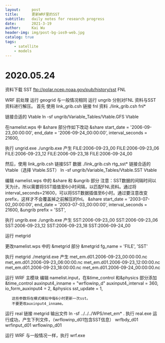 ```yaml
---
layout:     post
title:      更新WRF里的SST
subtitle:   daily notes for research progress
date:       2021-3-19
author:     Kai Wu
header-img: img/post-bg-ios9-web.jpg
catalog: true
tags:
    - satellite
    - models
---
```


# 2020.05.24
资料下载
SST   ftp://polar.ncep.noaa.gov/pub/history/sst
FNL

WRF  前处理
运行 geogrid
           与一般情况相同
运行 ungrib
            分别对FNL 资料与SST 资料进行解压。
首先 使用 link_grib.csh 链接 fnl 资料
       ./link_grib.csh fnl*

链接合适的 Vtable
       ln -sf  ungrib/Variable_Tables/Vtable.GFS   Vtable

在namelist.wps 中 &share 部分作如下改动
       &share
       start_date = '2006-09-23_00:00:00',
       end_date = '2006-09-24_00:00:00',
       interval_seconds = 21600,

执行 ungrid.exe
       ./ungrib.exe
       产生
      FILE:2006-09-23_00
      FILE:2006-09-23_06
      FILE:2006-09-23_12
      FILE:2006-09-23_18
      FILE:2006-09-24_00

然后，使用 link_grib.csh 链接SST 数据
       ./link_grib.csh rtg_sst*
链接合适的 Vtable（选择 Vtable.SST）
       ln -sf  ungrib/Variable_Tables/Vtable.SST   Vtable

编辑 namelist.wps 中的 &share 和 &ungrib 部分
             注意：SST数据的间隔时间以天为计。所以需要将SST插值至6小时间隔，以匹配FNL资料。通过将 interval_seconds=21600，可以将SST数据插值至6小时。通过要注意改变prefix，这样才不会覆盖掉之前解压的fnl。
      &share
      start_date = '2003-07-02_00:00:00',
      end_date = '2003-07-03_00:00:00',
      interval_seconds = 21600,
      &ungrib
      prefix = 'SST',

执行 ungrib.exe
      ./ungrib.exe
      产生
      SST:2006-09-23_00
      SST:2006-09-23_06
      SST:2006-09-23_12
      SST:2006-09-23_18
      SST:2006-09-24_00

运行 metgrid

更改namelist.wps 中的 &metgrid 部分
     &metgrid
     fg_name = 'FILE', 'SST'

执行 metgrid
     ./metgrid.exe
      产生
     met_em.d01.2006-09-23_00:00:00.nc
     met_em.d01.2006-09-23_06:00:00.nc
     met_em.d01.2006-09-23_12:00:00.nc
     met_em.d01.2006-09-23_18:00:00.nc
     met_em.d01.2006-09-24_00:00:00.nc

运行 WRF 主模块
      编辑 namelist.input，在&time_control 和&physics 部分添加
     &time_control
     auxinput4_inname = "wrflowinp_d<domain>"
     auxinput4_interval = 360,
     io_form_auxinput4 = 2,
     &physics
     sst_update = 1,

       这些参数将在模式模拟中每6小时更新一次sst。
       不要更改auxinput4_inname。

运行 real
链接 metgrid 输出文件
        ln -sf ../../../WPS/met_em* .
执行 real.exe
       运行成功，产生下列文件，（wrflowinp_d01包含SST信息）
   wrfbdy_d01
   wrfinput_d01
   wrflowinp_d01

运行 WRF
与一般情况一样，执行 wrf.exe